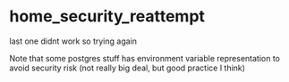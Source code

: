 # home_security_reattempt
last one didnt work so trying again

Note that some postgres stuff has environment variable representation to avoid security risk (not really big deal, but good practice I think)